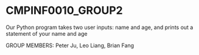 # CMPINF0010_GROUP2
Our Python program takes two user inputs: name and age, and prints out a statement of your name and age 

GROUP MEMBERS: Peter Ju, Leo Liang, Brian Fang
